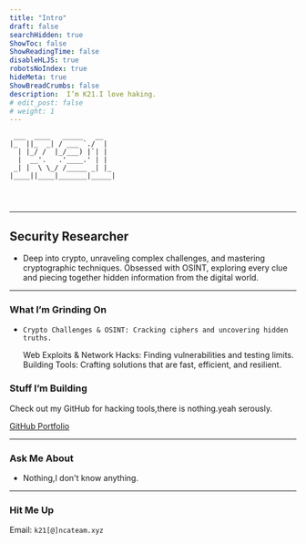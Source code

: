 ```yaml
---
title: "Intro"
draft: false
searchHidden: true
ShowToc: false
ShowReadingTime: false
disableHLJS: true
robotsNoIndex: true
hideMeta: true
ShowBreadCrumbs: false
description:  I’m K21.I love haking.
# edit_post: false
# weight: 1
---
```


~~~
 ___  ____   _____   __    
|_  ||_  _| / ___ `./  |   
  | |_/ /  |_/___) |`| |   
  |  __'.   .'____.' | |   
 _| |  \ \_/ /_____ _| |_  
|____||____|_______|_____| 
                           



~~~

---

## **Security Researcher**

- Deep into crypto, unraveling complex challenges, and mastering cryptographic techniques.
Obsessed with OSINT, exploring every clue and piecing together hidden information from the digital world.

---

### **What I’m Grinding On**
-     Crypto Challenges & OSINT: Cracking ciphers and uncovering hidden truths.
    Web Exploits & Network Hacks: Finding vulnerabilities and testing limits.
    Building Tools: Crafting solutions that are fast, efficient, and resilient.


### **Stuff I’m Building**
Check out my GitHub for hacking tools,there is nothing.yeah serously.

[GitHub Portfolio](https://github.com/K21-crypt)

---

### **Ask Me About**
- Nothing,I don't know anything.
---

### **Hit Me Up**
Email: `k21[@]ncateam.xyz`
                                         
